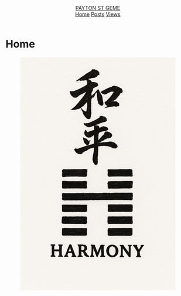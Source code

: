 
<html lang="en">
<head>
  <meta charset="utf-8" />
  <meta name="viewport" content="width=device-width, initial-scale=1" />

  <link rel="stylesheet" href="assets/style.css" />
</head>
<body>
  <header class="header">
    <div class="container bar">
      <a class="brand" href="index.html">PAYTON ST GEME</a>
      <nav class="nav">
        <a class="nav-link active" href="index.html">Home</a>
        <a class="nav-link" href="posts.html">Posts</a>
        <a class="nav-link" href="views.html">Views</a>
      </nav>
    </div>
  </header>

  <main class="container">
    <h1>Home</h1>
    <figure>
      <img src="assets/Kanji and Hexagram of Harmony.png" alt="Harmony" style="max-width:100%;height:auto;" />
  </main>


  
</body>
</html>
